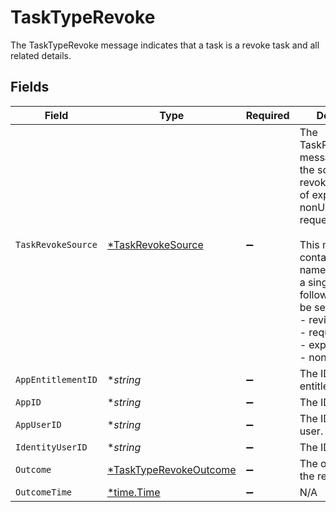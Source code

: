 # TaskTypeRevoke

The TaskTypeRevoke message indicates that a task is a revoke task and all related details.


## Fields

| Field                                                                                                                                                                                                                                                                               | Type                                                                                                                                                                                                                                                                                | Required                                                                                                                                                                                                                                                                            | Description                                                                                                                                                                                                                                                                         |
| ----------------------------------------------------------------------------------------------------------------------------------------------------------------------------------------------------------------------------------------------------------------------------------- | ----------------------------------------------------------------------------------------------------------------------------------------------------------------------------------------------------------------------------------------------------------------------------------- | ----------------------------------------------------------------------------------------------------------------------------------------------------------------------------------------------------------------------------------------------------------------------------------- | ----------------------------------------------------------------------------------------------------------------------------------------------------------------------------------------------------------------------------------------------------------------------------------- |
| `TaskRevokeSource`                                                                                                                                                                                                                                                                  | [*TaskRevokeSource](../../models/shared/taskrevokesource.md)                                                                                                                                                                                                                        | :heavy_minus_sign:                                                                                                                                                                                                                                                                  | The TaskRevokeSource message indicates the source of the revoke task is one of expired, nonUsage, request, or review.<br/><br/>This message contains a oneof named origin. Only a single field of the following list may be set at a time:<br/>  - review<br/>  - request<br/>  - expired<br/>  - nonUsage<br/> |
| `AppEntitlementID`                                                                                                                                                                                                                                                                  | **string*                                                                                                                                                                                                                                                                           | :heavy_minus_sign:                                                                                                                                                                                                                                                                  | The ID of the app entitlement.                                                                                                                                                                                                                                                      |
| `AppID`                                                                                                                                                                                                                                                                             | **string*                                                                                                                                                                                                                                                                           | :heavy_minus_sign:                                                                                                                                                                                                                                                                  | The ID of the app.                                                                                                                                                                                                                                                                  |
| `AppUserID`                                                                                                                                                                                                                                                                         | **string*                                                                                                                                                                                                                                                                           | :heavy_minus_sign:                                                                                                                                                                                                                                                                  | The ID of the app user.                                                                                                                                                                                                                                                             |
| `IdentityUserID`                                                                                                                                                                                                                                                                    | **string*                                                                                                                                                                                                                                                                           | :heavy_minus_sign:                                                                                                                                                                                                                                                                  | The ID of the user.                                                                                                                                                                                                                                                                 |
| `Outcome`                                                                                                                                                                                                                                                                           | [*TaskTypeRevokeOutcome](../../models/shared/tasktyperevokeoutcome.md)                                                                                                                                                                                                              | :heavy_minus_sign:                                                                                                                                                                                                                                                                  | The outcome of the revoke.                                                                                                                                                                                                                                                          |
| `OutcomeTime`                                                                                                                                                                                                                                                                       | [*time.Time](https://pkg.go.dev/time#Time)                                                                                                                                                                                                                                          | :heavy_minus_sign:                                                                                                                                                                                                                                                                  | N/A                                                                                                                                                                                                                                                                                 |